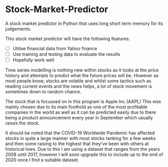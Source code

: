 # Stock-Market-Predictor

A stock market predictor in Python that uses long short term memory for its judgements.

This stock market predictor will have the following features:

- [ ] Utilise financial data from Yahoo finance
- [ ] Use training and testing data to evaluate the results
- [ ] Hopefully work well

Time series modelling is nothing new within stocks as it looks at the price history and attempts to predict what the future prices will be. However as most people know, stocks are volatile and whilst some tactics such as reading current events and the news helps, a lot of stock movement is sometimes down to random chance.

The stock that is focussed on in this program is Apple Inc.(AAPL)
This was mainly chosen due to its main foothold as one of the most profitable companies in the world as well as it can be predicted easily due to there being a product announcement every year in September which usually raises the stock.

It should be noted that the COVID-19 Worldwide Pandemic has affected stocks in quite a large manner with most stocks tanking for a few weeks and then some raising to the highest that they've been with others at historical lows. Due to this I am using a dataset that ranges from the years 2008 until 2017, however I will soon upgrade this to include up to the end of 2020 once I find a suitable dataset.
